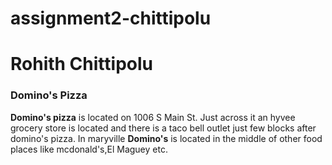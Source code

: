 # assignment2-chittipolu
# Rohith Chittipolu
### Domino's Pizza
**Domino's pizza** is located on 1006 S Main St. Just across it an hyvee grocery store is located and there is a taco bell outlet just few blocks after domino's pizza. In maryville **Domino's** is located in the middle of other food places like mcdonald's,El Maguey etc. 
